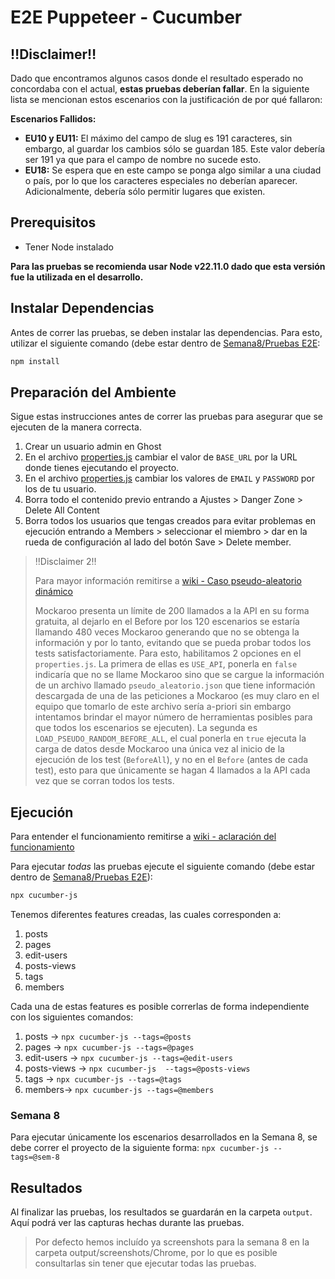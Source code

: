 # E2E Puppeteer - Cucumber
## ‼️Disclaimer‼️
Dado que encontramos algunos casos donde el resultado esperado no concordaba con el actual, **estas pruebas deberían fallar**. En la siguiente lista se mencionan estos escenarios con la justificación de por qué fallaron:

**Escenarios Fallidos:**
- **EU10 y EU11:** El máximo del campo de slug es 191 caracteres, sin embargo, al guardar los cambios sólo se guardan 185. Este valor debería ser 191 ya que para el campo de nombre no sucede esto.
- **EU18:** Se espera que en este campo se ponga algo similar a una ciudad o país, por lo que los caracteres especiales no deberían aparecer. Adicionalmente, debería sólo permitir lugares que existen.

## Prerequisitos
- Tener Node instalado

**Para las pruebas se recomienda usar Node v22.11.0 dado que esta versión fue la utilizada en el desarrollo.**

## Instalar Dependencias
Antes de correr las pruebas, se deben instalar las dependencias. Para esto, utilizar el siguiente comando (debe estar dentro de [Semana8/Pruebas E2E](https://github.com/DavidMS73/ghost-consolidated-MISW4103/edit/main/Semana8/Pruebas%20E2E):
```bash
npm install
```

## Preparación del Ambiente
Sigue estas instrucciones antes de correr las pruebas para asegurar que se ejecuten de la manera correcta.
1. Crear un usuario admin en Ghost
2. En el archivo [properties.js](./properties.js) cambiar el valor de `BASE_URL` por la URL donde tienes ejecutando el proyecto.
3. En el archivo [properties.js](./properties.js) cambiar los valores de `EMAIL` y `PASSWORD` por los de tu usuario.
4. Borra todo el contenido previo entrando a Ajustes > Danger Zone > Delete All Content
5. Borra todos los usuarios que tengas creados para evitar problemas en ejecución entrando a Members > seleccionar el miembro > dar en la rueda de configuración al lado del botón Save > Delete member.

>‼️Disclaimer 2‼️
>
> Para mayor información remitirse a [wiki - Caso pseudo-aleatorio dinámico](https://github.com/DavidMS73/ghost-consolidated-MISW4103/wiki/Descripci%C3%B3n-estrategias-Semana-7#caso-pseudo-aleatorio-din%C3%A1mico)
>
> Mockaroo presenta un límite de 200 llamados a la API en su forma gratuita, al dejarlo en el Before por los 120 escenarios se estaría llamando 480 veces Mockaroo generando que no se obtenga la información y por lo tanto, evitando que se pueda probar todos los tests satisfactoriamente. Para esto, habilitamos 2 opciones en el `properties.js`. La primera de ellas es `USE_API`, ponerla en `false` indicaría que no se llame Mockaroo sino que se cargue la información de un archivo llamado `pseudo_aleatorio.json` que tiene información descargada de una de las peticiones a Mockaroo (es muy claro en el equipo que tomarlo de este archivo sería a-priori sin embargo intentamos brindar el mayor número de herramientas posibles para que todos los escenarios se ejecuten). La segunda es `LOAD_PSEUDO_RANDOM_BEFORE_ALL`, el cual ponerla en `true` ejecuta la carga de datos desde Mockaroo una única vez al inicio de la ejecución de los test (`BeforeAll`), y no en el `Before` (antes de cada test), esto para que únicamente se hagan 4 llamados a la API cada vez que se corran todos los tests.

## Ejecución
Para entender el funcionamiento remitirse a [wiki - aclaración del funcionamiento](https://github.com/DavidMS73/ghost-consolidated-MISW4103/wiki/Descripci%C3%B3n-estrategias-Semana-7#aclaraci%C3%B3n-del-funcionamiento)

Para ejecutar *todas* las pruebas ejecute el siguiente comando (debe estar dentro de [Semana8/Pruebas E2E](https://github.com/DavidMS73/ghost-consolidated-MISW4103/edit/main/Semana8/Pruebas%20E2E)):
```bash
npx cucumber-js
```

Tenemos diferentes features creadas, las cuales corresponden a:

1. posts 
2. pages 
3. edit-users 
4. posts-views 
5. tags 
6. members

Cada una de estas features es posible correrlas de forma independiente con los siguientes comandos:
1. posts -> `npx cucumber-js --tags=@posts`
2. pages -> `npx cucumber-js --tags=@pages`
3. edit-users -> `npx cucumber-js --tags=@edit-users`
4. posts-views -> `npx cucumber-js  --tags=@posts-views`
5. tags -> `npx cucumber-js --tags=@tags`
6. members-> `npx cucumber-js --tags=@members`

### Semana 8
Para ejecutar únicamente los escenarios desarrollados en la Semana 8, se debe correr el proyecto de la siguiente forma:
`npx cucumber-js --tags=@sem-8`

## Resultados
Al finalizar las pruebas, los resultados se guardarán en la carpeta `output`. Aquí podrá ver las capturas hechas durante las pruebas.

> Por defecto hemos incluído ya screenshots para la semana 8 en la carpeta output/screenshots/Chrome, por lo que es posible consultarlas sin tener que ejecutar todas las pruebas.
